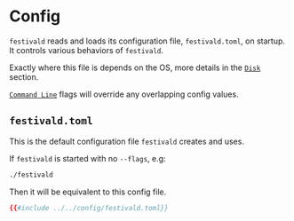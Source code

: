 # Config
`festivald` reads and loads its configuration file, `festivald.toml`, on startup. It controls various behaviors of `festivald`.

Exactly where this file is depends on the OS, more details in the [`Disk`](disk.md) section.

[`Command Line`](command-line/command-line.md) flags will override any overlapping config values.

## `festivald.toml`
This is the default configuration file `festivald` creates and uses.

If `festivald` is started with no `--flags`, e.g:
```bash
./festivald
```
Then it will be equivalent to this config file.

```toml
{{#include ../../config/festivald.toml}}
```
